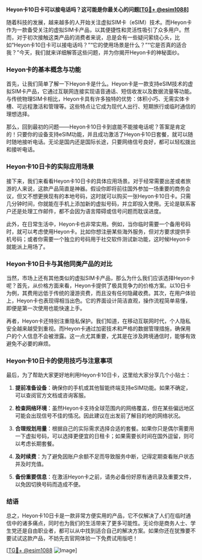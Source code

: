 **Heyon卡10日卡可以接电话吗？这可能是你最关心的问题[[TG💪+ @esim1088](https://t.me/s/esim1088)]**

随着科技的发展，越来越多的人开始关注虚拟SIM卡（eSIM）技术。而Heyon卡作为一款备受关注的虚拟SIM卡产品，以其便捷性和灵活性吸引了众多用户。然而，对于初次接触这类产品的消费者来说，总是会有一些疑问萦绕心头，比如“Heyon卡10日卡可以接电话吗？”“它的使用场景是什么？”“它是否真的适合我？”今天，我们就来详细解答这些问题，并为你揭开Heyon卡的神秘面纱。

### Heyon卡的基本概念与功能

首先，让我们简单了解一下Heyon卡是什么。Heyon卡是一款支持eSIM技术的虚拟SIM卡产品，它通过互联网连接实现语音通话、短信收发以及数据流量等功能。与传统物理SIM卡相比，Heyon卡具有许多独特的优势：体积小巧、无需实体卡槽、可远程激活和管理等。这些特点让它成为现代人出行、短期旅行或临时通信的理想选择。

那么，回到最初的问题——Heyon卡10日卡到底能不能接电话呢？答案是肯定的！只要你的设备支持eSIM功能，并且成功激活了Heyon卡10日套餐，就可以随时随地接听电话。无论是国内还是国际长途，只要网络信号良好，都可以轻松拨出和接听电话。

### Heyon卡10日卡的实际应用场景

接下来，我们来看看Heyon卡10日卡的具体应用场景。对于经常需要出差或者旅游的人来说，这款产品简直是神器。假设你即将前往国外参加一场重要的商务会议，但又不想更换现有的本地号码，这时就可以购买一张Heyon卡10日卡。只需几分钟时间，你就能在手机上添加新的虚拟号码，并立即投入使用。无论是联系客户还是处理工作邮件，都不会因为语言障碍或信号问题而耽误进度。

此外，在日常生活中，Heyon卡也非常实用。例如，当你临时需要一个备用号码时，就可以考虑使用Heyon卡。比如你想注册某些海外服务，但对方要求提供手机号码；或者你需要一个独立的号码用于社交软件测试新功能，这时候Heyon卡就能派上用场了。

### Heyon卡10日卡与其他同类产品的对比

当然，市场上还有其他类似的虚拟SIM卡产品，那么为什么我们应该选择Heyon卡呢？首先，从价格方面来看，Heyon卡提供了极具竞争力的价格方案。以10日卡为例，其费用远低于传统的漫游资费，而且没有任何隐藏收费。其次，在用户体验上，Heyon卡也表现得相当出色。它的界面设计简洁直观，操作流程简单易懂，即便是第一次使用也能快速上手。

再者，Heyon卡还特别注重隐私保护。我们知道，在移动互联网时代，个人隐私安全越来越受到重视。而Heyon卡通过加密技术和严格的数据管理措施，确保用户的个人信息不会被泄露。这一点尤其重要，尤其是在涉及跨境通信时，能够有效避免不必要的麻烦。

### Heyon卡10日卡的使用技巧与注意事项

最后，为了帮助大家更好地利用Heyon卡10日卡，这里给大家分享几个小贴士：

1. **提前准备设备**：确保你的手机或其他智能终端支持eSIM功能。如果不确定，可以查阅官方文档或咨询客服。
   
2. **检查网络环境**：虽然Heyon卡支持全球范围内的网络覆盖，但在某些偏远地区可能会出现信号不佳的情况。因此建议在出发前了解目的地的网络状况。

3. **合理规划用量**：根据自己的实际需求选择合适的套餐。如果你只是偶尔需要用一下虚拟号码，可以选择更便宜的日租卡；如果需要长时间在国外逗留，则可以考虑长期套餐。

4. **及时续费**：为了避免因账户余额不足而导致服务中断，记得定期查看账户状态并及时充值。

5. **备份重要信息**：在激活Heyon卡之前，请务必备份好原有通讯录及重要文件，以免因切换号码而造成不便。

### 结语

总之，Heyon卡10日卡是一款非常方便实用的产品，它不仅解决了人们在临时通信中的诸多痛点，同时也为我们的生活带来了更多可能性。无论你是商务人士、学生党还是自由职业者，都可以从中找到适合自己的解决方案。如果你还在犹豫要不要试试这款产品，不妨先去官网体验一下免费试用版吧！

[[TG💪+ @esim1088](https://t.me/s/esim1088) ![Image](https://i.postimg.cc/4NQfJmqS/Snipaste-2025-05-13-00-14-12.png)]